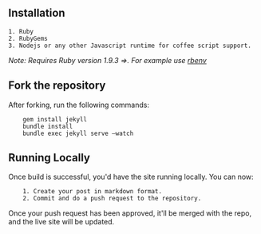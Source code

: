 ## Installation
	1. Ruby
	2. RubyGems
	3. Nodejs or any other Javascript runtime for coffee script support.

_Note: Requires Ruby version 1.9.3 =>. For example use [rbenv](https://github.com/sstephenson/rbenv)_   

## Fork the repository
After forking, run the following commands:

```
	gem install jekyll
	bundle install
	bundle exec jekyll serve —watch
```


## Running Locally
Once build is successful, you'd have the site running locally. You can now:
```
	1. Create your post in markdown format.
	2. Commit and do a push request to the repository.
```

Once your push request has been approved, it'll be merged with the repo, and the live site will be updated.
    




